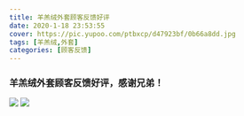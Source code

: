 ```yaml
---
title: 羊羔绒外套顾客反馈好评
date: 2020-1-18 23:53:55
cover: https://pic.yupoo.com/ptbxcp/d47923bf/0b66a8dd.jpg
tags: [羊羔绒,外套]
categories: [顾客反馈]
---
```


###  羊羔绒外套顾客反馈好评，感谢兄弟！
![](https://pic.yupoo.com/ptbxcp/83d125e7/ce111147.jpg)
![](https://pic.yupoo.com/ptbxcp/d47923bf/0b66a8dd.jpg)
